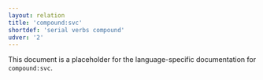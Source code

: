 ```yaml
---
layout: relation
title: 'compound:svc'
shortdef: 'serial verbs compound'
udver: '2'
---
```


This document is a placeholder for the language-specific documentation
for `compound:svc`.
